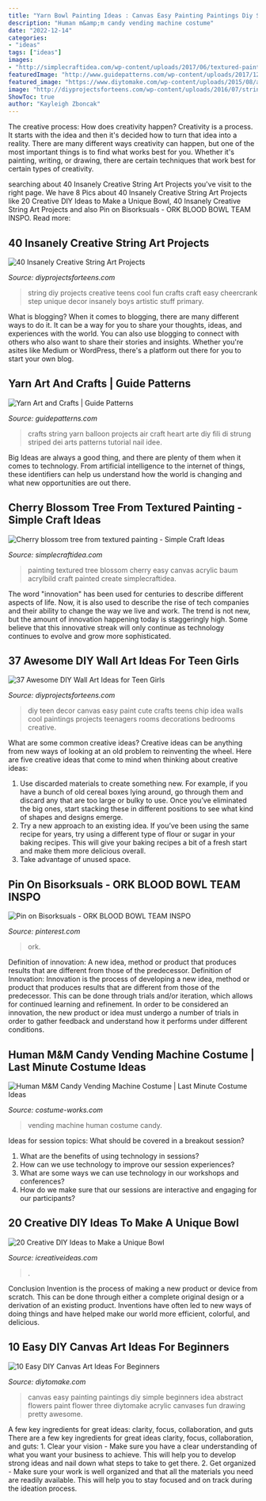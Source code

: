 ```yaml
---
title: "Yarn Bowl Painting Ideas : Canvas Easy Painting Paintings Diy Simple Beginners Idea Abstract Flowers Paint Flower Three Diytomake Acrylic Canvases Fun Drawing Pretty Awesome"
description: "Human m&amp;m candy vending machine costume"
date: "2022-12-14"
categories:
- "ideas"
tags: ["ideas"]
images:
- "http://simplecraftidea.com/wp-content/uploads/2017/06/textured-painting-2.jpg"
featuredImage: "http://www.guidepatterns.com/wp-content/uploads/2017/12/Yarn-Art-and-Craft-Projects.jpg"
featured_image: "https://www.diytomake.com/wp-content/uploads/2015/08/awesome-canvas-painting-ideas.jpg"
image: "http://diyprojectsforteens.com/wp-content/uploads/2016/07/string-art-diy.jpg"
ShowToc: true
author: "Kayleigh Zboncak"
---
```



The creative process: How does creativity happen?
Creativity is a process. It starts with the idea and then it's decided how to turn that idea into a reality. There are many different ways creativity can happen, but one of the most important things is to find what works best for you. Whether it's painting, writing, or drawing, there are certain techniques that work best for certain types of creativity.

	

		
searching about 40 Insanely Creative String Art Projects you've visit to the right page. We have 8 Pics about 40 Insanely Creative String Art Projects like 20 Creative DIY Ideas to Make a Unique Bowl, 40 Insanely Creative String Art Projects and also Pin on Bisorksuals - ORK BLOOD BOWL TEAM INSPO. Read more:
		
    
## 40 Insanely Creative String Art Projects

<img loading=lazy src="http://diyprojectsforteens.com/wp-content/uploads/2016/07/string-art-diy.jpg" onerror="this.onerror=null;this.src='https://tse1.mm.bing.net/th?id=OIP.5L8CaIpBUQFj26VL_Cty3gHaDt&amp;pid=15.1';" alt="40 Insanely Creative String Art Projects">

_Source: diyprojectsforteens.com_

>string diy projects creative teens cool fun crafts craft easy cheercrank step unique decor insanely boys artistic stuff primary. 

	

What is blogging?
When it comes to blogging, there are many different ways to do it. It can be a way for you to share your thoughts, ideas, and experiences with the world. You can also use blogging to connect with others who also want to share their stories and insights. Whether you're asites like Medium or WordPress, there's a platform out there for you to start your own blog.

    
## Yarn Art And Crafts | Guide Patterns

<img loading=lazy src="http://www.guidepatterns.com/wp-content/uploads/2017/12/Yarn-Art-and-Craft-Projects.jpg" onerror="this.onerror=null;this.src='https://tse3.mm.bing.net/th?id=OIP.4MLS3Y_EP3FEDppMJzfHbAHaNK&amp;pid=15.1';" alt="Yarn Art and Crafts | Guide Patterns">

_Source: guidepatterns.com_

>crafts string yarn balloon projects air craft heart arte diy fili di strung striped dei arts patterns tutorial nail idee. 

	

Big Ideas are always a good thing, and there are plenty of them when it comes to technology. From artificial intelligence to the internet of things, these identifiers can help us understand how the world is changing and what new opportunities are out there.

    
## Cherry Blossom Tree From Textured Painting - Simple Craft Ideas

<img loading=lazy src="http://simplecraftidea.com/wp-content/uploads/2017/06/textured-painting-2.jpg" onerror="this.onerror=null;this.src='https://tse2.mm.bing.net/th?id=OIP.giMI5Jy2WS5nAHmhFx4FVAHaEK&amp;pid=15.1';" alt="Cherry blossom tree from textured painting - Simple Craft Ideas">

_Source: simplecraftidea.com_

>painting textured tree blossom cherry easy canvas acrylic baum acrylbild craft painted create simplecraftidea. 

	

The word "innovation" has been used for centuries to describe different aspects of life. Now, it is also used to describe the rise of tech companies and their ability to change the way we live and work. The trend is not new, but the amount of innovation happening today is staggeringly high. Some believe that this innovative streak will only continue as technology continues to evolve and grow more sophisticated.

    
## 37 Awesome DIY Wall Art Ideas For Teen Girls

<img loading=lazy src="http://diyprojectsforteens.com/wp-content/uploads/2016/11/001.jpg" onerror="this.onerror=null;this.src='https://tse3.mm.bing.net/th?id=OIP.JlthPi24dHE3S6vapROmmwHaLJ&amp;pid=15.1';" alt="37 Awesome DIY Wall Art Ideas for Teen Girls">

_Source: diyprojectsforteens.com_

>diy teen decor canvas easy paint cute crafts teens chip idea walls cool paintings projects teenagers rooms decorations bedrooms creative. 

	

What are some common creative ideas?
Creative ideas can be anything from new ways of looking at an old problem to reinventing the wheel. Here are five creative ideas that come to mind when thinking about creative ideas: 
1. Use discarded materials to create something new. For example, if you have a bunch of old cereal boxes lying around, go through them and discard any that are too large or bulky to use. Once you’ve eliminated the big ones, start stacking these in different positions to see what kind of shapes and designs emerge.
2. Try a new approach to an existing idea. If you’ve been using the same recipe for years, try using a different type of flour or sugar in your baking recipes. This will give your baking recipes a bit of a fresh start and make them more delicious overall.
3. Take advantage of unused space.

    
## Pin On Bisorksuals - ORK BLOOD BOWL TEAM INSPO

<img loading=lazy src="https://i.pinimg.com/736x/aa/31/61/aa316170d2ba051c956ca52db18cbcb6.jpg" onerror="this.onerror=null;this.src='https://tse2.mm.bing.net/th?id=OIP.QytoUTskL6jzKr0K2DsO8gHaF6&amp;pid=15.1';" alt="Pin on Bisorksuals - ORK BLOOD BOWL TEAM INSPO">

_Source: pinterest.com_

>ork. 

	

Definition of innovation: A new idea, method or product that produces results that are different from those of the predecessor.
Definition of Innovation: 
Innovation is the process of developing a new idea, method or product that produces results that are different from those of the predecessor. This can be done through trials and/or iteration, which allows for continued learning and refinement. In order to be considered an innovation, the new product or idea must undergo a number of trials in order to gather feedback and understand how it performs under different conditions.

    
## Human M&amp;M Candy Vending Machine Costume | Last Minute Costume Ideas

<img loading=lazy src="https://photos.costume-works.com/full/human_mm_candy_vending_machine.jpg" onerror="this.onerror=null;this.src='https://tse2.mm.bing.net/th?id=OIP.vGeeL8uLgpOT1cr-w2rAxwHaJ3&amp;pid=15.1';" alt="Human M&amp;M Candy Vending Machine Costume | Last Minute Costume Ideas">

_Source: costume-works.com_

>vending machine human costume candy. 

	

Ideas for session topics: What should be covered in a breakout session?
1. What are the benefits of using technology in sessions? 
2. How can we use technology to improve our session experiences? 
3. What are some ways we can use technology in our workshops and conferences? 
4. How do we make sure that our sessions are interactive and engaging for our participants?

    
## 20 Creative DIY Ideas To Make A Unique Bowl

<img loading=lazy src="https://www.icreativeideas.com/wp-content/uploads/2015/05/bowl6.jpg" onerror="this.onerror=null;this.src='https://tse2.mm.bing.net/th?id=OIP.5ZOSDnjr-35oyky6yOIawgHaJo&amp;pid=15.1';" alt="20 Creative DIY Ideas to Make a Unique Bowl">

_Source: icreativeideas.com_

>. 

	

Conclusion
Invention is the process of making a new product or device from scratch. This can be done through either a complete original design or a derivation of an existing product. Inventions have often led to new ways of doing things and have helped make our world more efficient, colorful, and delicious.

    
## 10 Easy DIY Canvas Art Ideas For Beginners

<img loading=lazy src="https://www.diytomake.com/wp-content/uploads/2015/08/awesome-canvas-painting-ideas.jpg" onerror="this.onerror=null;this.src='https://tse4.mm.bing.net/th?id=OIP.3x_Dgm0MIEWgfw3Z1AhroAHaGV&amp;pid=15.1';" alt="10 Easy DIY Canvas Art Ideas For Beginners">

_Source: diytomake.com_

>canvas easy painting paintings diy simple beginners idea abstract flowers paint flower three diytomake acrylic canvases fun drawing pretty awesome. 

	

A few key ingredients for great ideas: clarity, focus, collaboration, and guts
There are a few key ingredients for great ideas clarity, focus, collaboration, and guts: 1. Clear your vision - Make sure you have a clear understanding of what you want your business to achieve. This will help you to develop strong ideas and nail down what steps to take to get there.
2. Get organized - Make sure your work is well organized and that all the materials you need are readily available. This will help you to stay focused and on track during the ideation process.

